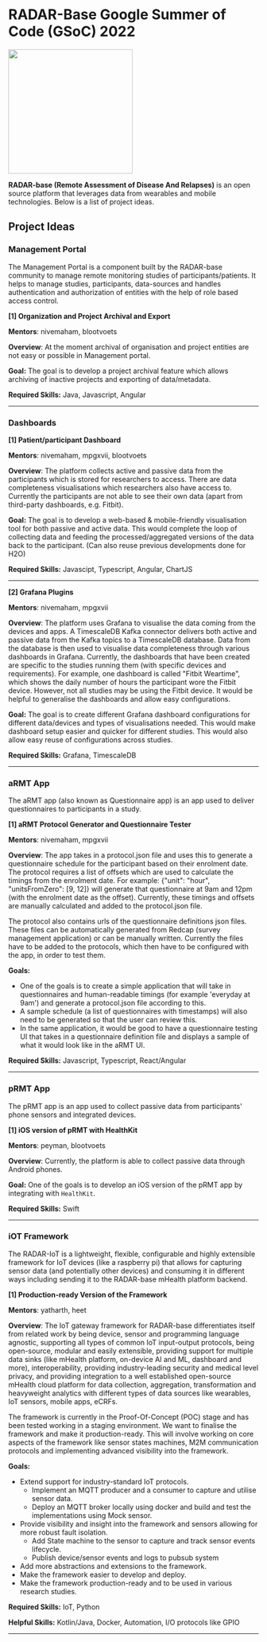# RADAR-Base Google Summer of Code (GSoC) 2022

<img src="https://radar-base.org/wp-content/uploads/2018/03/Logo_RADAR-Base-RGB.png" width="250">

**RADAR-base (Remote Assessment of Disease And Relapses)** is an open source platform that leverages data from wearables and mobile technologies. Below is a list of project ideas.

## Project Ideas

### Management Portal

The Management Portal is a component built by the RADAR-base community to manage remote monitoring studies of participants/patients. It helps to manage studies, participants, data-sources and handles authentication and authorization of entities with the help of role based access control.

**[1] Organization and Project Archival and Export**

**Mentors**: nivemaham, blootvoets

**Overview**: At the moment archival of organisation and project entities are not easy or possible in Management portal. 

**Goal:** The goal is to develop a project archival feature which allows archiving of inactive projects and exporting of data/metadata.

**Required Skills:** Java, Javascript, Angular

***

### Dashboards

**[1] Patient/participant Dashboard**

**Mentors**: nivemaham, mpgxvii, blootvoets

**Overview**: The platform collects active and passive data from the participants which is stored for researchers to access. There are data completeness visualisations which researchers also have access to. Currently the participants are not able to see their own data (apart from third-party dashboards, e.g. Fitbit). 

**Goal:** The goal is to develop a web-based & mobile-friendly visualisation tool for both passive and active data. This would complete the loop of collecting data and feeding the processed/aggregated versions of the data back to the participant. (Can also reuse previous developments done for H2O)

**Required Skills:** Javascipt, Typescript, Angular, ChartJS

***

**[2] Grafana Plugins**

**Mentors**: nivemaham, mpgxvii

**Overview**: The platform uses Grafana to visualise the data coming from the devices and apps. A TimescaleDB Kafka connector delivers both active and passive data from the Kafka topics to a TimescaleDB database. Data from the database is then used to visualise data completeness through various dashboards in Grafana. Currently, the dashboards that have been created are specific to the studies running them (with specific devices and requirements). For example, one dashboard is called "Fitbit Weartime", which shows the daily number of hours the participant wore the Fitbit device. However, not all studies may be using the Fitbit device. It would be helpful to generalise the dashboards and allow easy configurations.

**Goal:** The goal is to create different Grafana dashboard configurations for different data/devices and types of visualisations needed. This would make dashboard setup easier and quicker for different studies. This would also allow easy reuse of configurations across studies.

**Required Skills:** Grafana, TimescaleDB

***

### aRMT App

The aRMT app (also known as Questionnaire app) is an app used to deliver questionnaires to participants in a study. 

**[1] aRMT Protocol Generator and Questionnaire Tester**

**Mentors**: nivemaham, mpgxvii

**Overview**: The app takes in a protocol.json file and uses this to generate a questionnaire schedule for the participant based on their enrolment date. The protocol requires a list of offsets which are used to calculate the timings from the enrolment date. For example: {"unit": "hour", "unitsFromZero": [9, 12]} will generate that questionnaire at 9am and 12pm (with the enrolment date as the offset). Currently, these timings and offsets are manually calculated and added to the protocol.json file. 

The protocol also contains urls of the questionnaire definitions json files. These files can be automatically generated from Redcap (survey management application) or can be manually written. Currently the files have to be added to the protocols, which then have to be configured with the app, in order to test them. 

**Goals:** 
- One of the goals is to create a simple application that will take in questionnaires and human-readable timings (for example 'everyday at 9am') and generate a protocol.json file according to this.
- A sample schedule (a list of questionnaires with timestamps) will also need to be generated so that the user can review this.
- In the same application, it would be good to have a questionnaire testing UI that takes in a questionnaire definition file and displays a sample of what it would look like in the aRMT UI.

**Required Skills:** Javascript, Typescript, React/Angular

***

### pRMT App

The pRMT app is an app used to collect passive data from participants' phone sensors and integrated devices. 

**[1] iOS version of pRMT with HealthKit**

**Mentors**: peyman, blootvoets

**Overview**: Currently, the platform is able to collect passive data through Android phones. 

**Goal:** One of the goals is to develop an iOS version of the pRMT app by integrating with `HealthKit`.

**Required Skills:** Swift

***

### iOT Framework

The RADAR-IoT is a lightweight, flexible, configurable and highly extensible framework for IoT devices (like a raspberry pi) that allows for capturing sensor data (and potentially other devices) and consuming it in different ways including sending it to the RADAR-base mHealth platform backend.

**[1] Production-ready Version of the Framework**

**Mentors**: yatharth, heet

**Overview**: The IoT gateway framework for RADAR-base differentiates itself from related work by being device, sensor and programming language agnostic, supporting all types of common IoT input-output protocols, being open-source, modular and easily extensible, providing support for multiple data sinks (like mHealth platform, on-device AI and ML, dashboard and more), interoperability, providing industry-leading security and medical level privacy, and providing integration to a well established open-source mHealth cloud platform for data collection, aggregation, transformation and heavyweight analytics with different types of data sources like wearables, IoT sensors, mobile apps, eCRFs.

The framework is currently in the Proof-Of-Concept (POC) stage and has been tested working in a staging environment. We want to finalise the framework and make it production-ready. This will involve working on core aspects of the framework like sensor states machines, M2M communication protocols and implementing advanced visibility into the framework.

**Goals:** 
- Extend support for industry-standard IoT protocols.	
  - Implement an MQTT producer and a consumer to capture and utilise sensor data.
  - Deploy an MQTT broker locally using docker and build and test the implementations using Mock sensor.
- Provide visibility and insight into the framework and sensors allowing for more robust fault isolation.
  - Add State machine to the sensor to capture and track sensor events lifecycle.
  - Publish device/sensor events and logs to pubsub system
- Add more abstractions and extensions to the framework.
- Make the framework easier to develop and deploy.
- Make the framework production-ready and to be used in various research studies.

**Required Skills:** IoT, Python

**Helpful Skills:** Kotlin/Java, Docker, Automation, I/O protocols like GPIO

***
